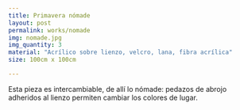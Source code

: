 ```yaml
---
title: Primavera nómade
layout: post
permalink: works/nomade
img: nomade.jpg
img_quantity: 3
material: "Acrílico sobre lienzo, velcro, lana, fibra acrílica"
size: 100cm x 100cm

---
```


Esta pieza es intercambiable, de allí lo nómade: pedazos de abrojo adheridos al lienzo permiten cambiar los colores de lugar.
